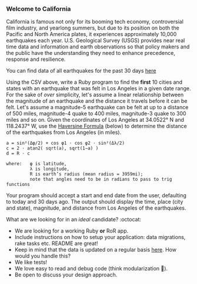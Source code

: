 ### Welcome to California

California is famous not only for its booming tech economy, controversial film industry, and yearlong summers, but due to its position on both the Pacific and North America plates, it experiences approximately 10,000 earthquakes each year. U.S. Geological Survey (USGS) provides near real time data and information and earth observations so that policy makers and the public have the understanding they need to enhance precedence, response and resilience.

You can find data of all earthquakes for the past 30 days [here](http://earthquake.usgs.gov/earthquakes/feed/v1.0/summary/all_month.csv)

Using the CSV above, write a Ruby program to find the **first** 10 cities and states with an earthquake that was felt in Los Angeles in a given date range. For the sake of _over_ simplicity, let's assume a linear relationship between the magnitude of an earthquake and the distance it travels before it can be felt. Let's assume a magnitude-5 earthquake can be felt at up to a distance of 500 miles, magnitude-4 quake to 400 miles, magnitude-3 quake to 300 miles and so on. Given the coordinates of Los Angeles at 34.0522° N and 118.2437° W, use the [Haversine Formula](https://en.wikipedia.org/wiki/Haversine_formula) (below) to determine the distance of the earthquakes from Los Angeles (in miles).

```
a = sin²(Δφ/2) + cos φ1 ⋅ cos φ2 ⋅ sin²(Δλ/2)
c = 2 ⋅ atan2( sqrt(a), sqrt(1−a) )
d = R ⋅ c
         
where:   φ is latitude, 
         λ is longitude, 
         R is earth’s radius (mean radius = 3959mi); 
         note that angles need to be in radians to pass to trig functions
```

Your program should accept a start and end date from the user, defaulting to today and 30 days ago. The output should display the time, place (city and state), magnitude, and distance from Los Angeles of the earthquakes.

What are we looking for in an _ideal_ candidate? :octocat:
- We are looking for a working Ruby **or** RoR app.
- Include instructions on how to setup your application: data migrations, rake tasks etc. README are great!
- Keep in mind that the data is updated on a regular basis [here](https://earthquake.usgs.gov/earthquakes/feed/v1.0/csv.php). How would you handle this?
- We like tests!
- We love easy to read and debug code (think modularization :thinking:).
- Be open to discuss your design approach.